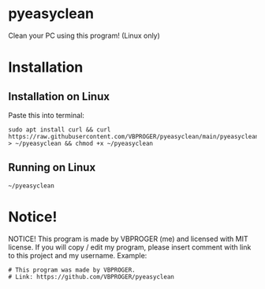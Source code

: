 # pyeasyclean
Clean your PC using this program! (Linux only)
# Installation
## Installation on Linux
Paste this into terminal:
```
sudo apt install curl && curl https://raw.githubusercontent.com/VBPROGER/pyeasyclean/main/pyeasyclean > ~/pyeasyclean && chmod +x ~/pyeasyclean
```
## Running on Linux
```
~/pyeasyclean
```
# Notice!
NOTICE! This program is made by VBPROGER (me) and licensed with MIT license.
If you will copy / edit my program, please insert comment with link to this project
and my username.
Example:
```
# This program was made by VBPROGER.
# Link: https://github.com/VBPROGER/pyeasyclean
```
